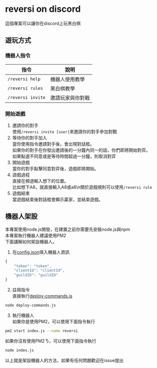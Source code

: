 # reversi on discord
這個專案可以讓你在discord上玩黑白棋

## 遊玩方式
### 機器人指令
| 指令 | 說明 |
| --- | --- |
| `/reversi help` | 機器人使用教學 |
| `/reversi rules` | 黑白棋教學 |
| `/reversi invite` | 邀請玩家與你對戰 |

### 開始遊戲
1. 邀請你的對手<br>
使用`/reversi invite [user]`來邀請你的對手參加對戰
2. 等待你的對手加入<br>
當你使用指令邀請對手後，會出現對話框。<br>
如果你的對手在你發出邀請後的一分鐘內同一的話，你們即將開始對弈。<br>
如果點選不同意或是等待時間超過一分鐘，則取消對弈
3. 開始遊戲<br>
當你的對手點擊同意對弈後，遊戲即將開始。
4. 遊戲過程<br>
直接在頻道輸入想下的位置。<br>
比如想下A8，就直接輸入A8或a8\n關於遊戲規則可以使用`/reversi rule`
5. 遊戲結束<br>
當遊戲結束後對話框會顯示贏家，並結束遊戲。

## 機器人架設
本專案使用node.js開發，在建置之前你需要先安裝node.js與npm<br>
本專案執行機器人建議使用PM2<br>
下面講解如何架設機器人。<br>

1. 在[config.json](./src/config.json)填入機器人資訊<br>
```javascript
{
    "token": "token",
    "clientId": "clientId",
    "guildID": "guildID"
}
```
2. 註冊指令<br>
直接執行[deploy-commands.js](/src/deploy-commands.js)
```bash
node deploy-commands.js
```
3. 執行機器人<br>
如果你是使用PM2，可以使用下面指令執行
```bash
pm2 start index.js --name reversi
```
如果你沒有使用PM2ㄋ，可以使用下面指令執行
```bash
node index.js
```
以上就是架設機器人的方法，如果有任何問題歡迎在issue提出
